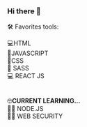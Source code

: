 ### Hi there 👋
 🛠 Favorites tools:<br>

 💻HTML
<BR>
 🔧JAVASCRIPT
  <BR>
 🔨CSS
      <BR>
  🔬 SASS
        <BR>
          💻 REACT JS <BR>
          <br><br>
 🤓**CURRENT LEARNING...**
          <BR>
        👨‍💻 NODE.JS <BR>
       👨‍💻 WEB SECURITY

